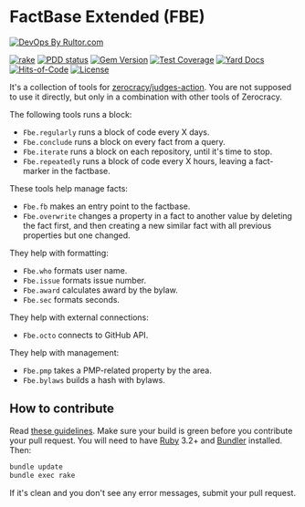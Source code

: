 # FactBase Extended (FBE)

[![DevOps By Rultor.com](https://www.rultor.com/b/zerocracy/fbe)](https://www.rultor.com/p/zerocracy/fbe)

[![rake](https://github.com/zerocracy/fbe/actions/workflows/rake.yml/badge.svg)](https://github.com/zerocracy/fbe/actions/workflows/rake.yml)
[![PDD status](https://www.0pdd.com/svg?name=zerocracy/fbe)](https://www.0pdd.com/p?name=zerocracy/fbe)
[![Gem Version](https://badge.fury.io/rb/fbe.svg)](https://badge.fury.io/rb/fbe)
[![Test Coverage](https://img.shields.io/codecov/c/github/zerocracy/fbe.svg)](https://codecov.io/github/zerocracy/fbe?branch=master)
[![Yard Docs](https://img.shields.io/badge/yard-docs-blue.svg)](https://rubydoc.info/github/zerocracy/fbe/master/frames)
[![Hits-of-Code](https://hitsofcode.com/github/zerocracy/fbe)](https://hitsofcode.com/view/github/zerocracy/fbe)
[![License](https://img.shields.io/badge/license-MIT-green.svg)](https://github.com/zerocracy/fbe/blob/master/LICENSE.txt)

It's a collection of tools for
[zerocracy/judges-action](https://github.com/zerocracy/judges-action).
You are not supposed to use it directly, but only in a combination
with other tools of Zerocracy.

The following tools runs a block:

* `Fbe.regularly` runs a block of code every X days.
* `Fbe.conclude` runs a block on every fact from a query.
* `Fbe.iterate` runs a block on each repository, until it's time to stop.
* `Fbe.repeatedly` runs a block of code every X hours, leaving
a fact-marker in the factbase.

These tools help manage facts:

* `Fbe.fb` makes an entry point to the factbase.
* `Fbe.overwrite` changes a property in a fact to another value by deleting
the fact first, and then creating a new similar fact with all previous
properties but one changed.

They help with formatting:

* `Fbe.who` formats user name.
* `Fbe.issue` formats issue number.
* `Fbe.award` calculates award by the bylaw.
* `Fbe.sec` formats seconds.

They help with external connections:

* `Fbe.octo` connects to GitHub API.

They help with management:

* `Fbe.pmp` takes a PMP-related property by the area.
* `Fbe.bylaws` builds a hash with bylaws.

## How to contribute

Read
[these guidelines](https://www.yegor256.com/2014/04/15/github-guidelines.html).
Make sure your build is green before you contribute
your pull request. You will need to have
[Ruby](https://www.ruby-lang.org/en/) 3.2+ and
[Bundler](https://bundler.io/) installed. Then:

```bash
bundle update
bundle exec rake
```

If it's clean and you don't see any error messages, submit your pull request.
